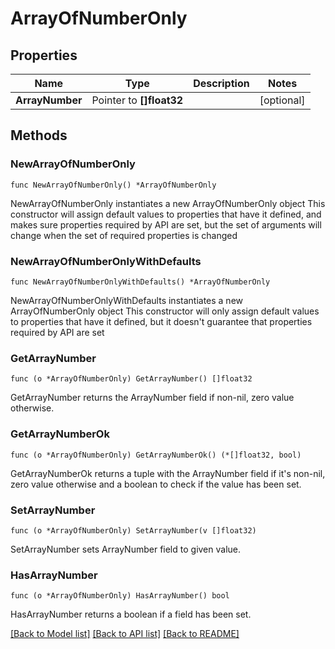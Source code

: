 # ArrayOfNumberOnly

## Properties

Name | Type | Description | Notes
------------ | ------------- | ------------- | -------------
**ArrayNumber** | Pointer to **[]float32** |  | [optional] 

## Methods

### NewArrayOfNumberOnly

`func NewArrayOfNumberOnly() *ArrayOfNumberOnly`

NewArrayOfNumberOnly instantiates a new ArrayOfNumberOnly object
This constructor will assign default values to properties that have it defined,
and makes sure properties required by API are set, but the set of arguments
will change when the set of required properties is changed

### NewArrayOfNumberOnlyWithDefaults

`func NewArrayOfNumberOnlyWithDefaults() *ArrayOfNumberOnly`

NewArrayOfNumberOnlyWithDefaults instantiates a new ArrayOfNumberOnly object
This constructor will only assign default values to properties that have it defined,
but it doesn't guarantee that properties required by API are set

### GetArrayNumber

`func (o *ArrayOfNumberOnly) GetArrayNumber() []float32`

GetArrayNumber returns the ArrayNumber field if non-nil, zero value otherwise.

### GetArrayNumberOk

`func (o *ArrayOfNumberOnly) GetArrayNumberOk() (*[]float32, bool)`

GetArrayNumberOk returns a tuple with the ArrayNumber field if it's non-nil, zero value otherwise
and a boolean to check if the value has been set.

### SetArrayNumber

`func (o *ArrayOfNumberOnly) SetArrayNumber(v []float32)`

SetArrayNumber sets ArrayNumber field to given value.

### HasArrayNumber

`func (o *ArrayOfNumberOnly) HasArrayNumber() bool`

HasArrayNumber returns a boolean if a field has been set.


[[Back to Model list]](../README.md#documentation-for-models) [[Back to API list]](../README.md#documentation-for-api-endpoints) [[Back to README]](../README.md)



